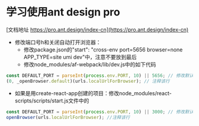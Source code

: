 # 学习使用ant design pro

[文档地址 https://pro.ant.design/index-cn](https://pro.ant.design/index-cn)

- 修改端口号h和关闭自动打开浏览器：
    - 修改package.json的"start": "cross-env port=5656 browser=none APP_TYPE=site umi dev"中，注意不要放到最后
    - 修改node_modules/af-webpack/lib/dev.js中的如下代码
```js
const DEFAULT_PORT = parseInt(process.env.PORT, 10) || 5656; // 修改默认值
(0, _openBrowser.default)(urls.localUrlForBrowser); // 注释该行
```

- 如果是用create-react-app创建的项目：修改node_modules/react-scripts/scripts/start.js文件中的
```js
const DEFAULT_PORT = parseInt(process.env.PORT, 10) || 3000; // 修改默认值
openBrowser(urls.localUrlForBrowser); //注释该行
```
